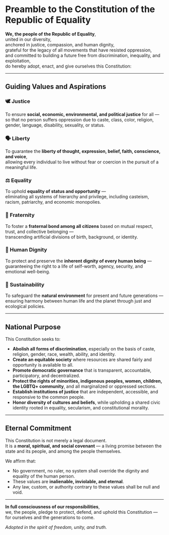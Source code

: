 # Preamble to the Constitution of the Republic of Equality

**We, the people of the Republic of Equality**,  
united in our diversity,  
anchored in justice, compassion, and human dignity,  
grateful for the legacy of all movements that have resisted oppression,  
and committed to building a future free from discrimination, inequality, and exploitation,  
do hereby adopt, enact, and give ourselves this Constitution:

---

## Guiding Values and Aspirations

### 🕊️ Justice
To ensure **social, economic, environmental, and political justice** for all —  
so that no person suffers oppression due to caste, class, color, religion, gender, language, disability, sexuality, or status.

### 🗣️ Liberty
To guarantee the **liberty of thought, expression, belief, faith, conscience, and voice**,  
allowing every individual to live without fear or coercion in the pursuit of a meaningful life.

### ⚖️ Equality
To uphold **equality of status and opportunity** —  
eliminating all systems of hierarchy and privilege, including casteism, racism, patriarchy, and economic monopolies.

### 🤝 Fraternity
To foster a **fraternal bond among all citizens** based on mutual respect, trust, and collective belonging —  
transcending artificial divisions of birth, background, or identity.

### 🧍 Human Dignity
To protect and preserve the **inherent dignity of every human being** —  
guaranteeing the right to a life of self-worth, agency, security, and emotional well-being.

### 🌱 Sustainability
To safeguard the **natural environment** for present and future generations —  
ensuring harmony between human life and the planet through just and ecological policies.

---

## National Purpose

This Constitution seeks to:

- **Abolish all forms of discrimination**, especially on the basis of caste, religion, gender, race, wealth, ability, and identity.
- **Create an equitable society** where resources are shared fairly and opportunity is available to all.
- **Promote democratic governance** that is transparent, accountable, participatory, and decentralized.
- **Protect the rights of minorities, indigenous peoples, women, children, the LGBTQ+ community**, and all marginalized or oppressed sections.
- **Establish institutions of justice** that are independent, accessible, and responsive to the common people.
- **Honor diversity of cultures and beliefs**, while upholding a shared civic identity rooted in equality, secularism, and constitutional morality.

---

## Eternal Commitment

This Constitution is not merely a legal document.  
It is a **moral, spiritual, and social covenant** — a living promise between the state and its people, and among the people themselves.

We affirm that:

- No government, no ruler, no system shall override the dignity and equality of the human person.
- These values are **inalienable, inviolable, and eternal**.
- Any law, custom, or authority contrary to these values shall be null and void.

---

**In full consciousness of our responsibilities**,  
we, the people, pledge to protect, defend, and uphold this Constitution —  
for ourselves and the generations to come.

_Adopted in the spirit of freedom, unity, and truth._